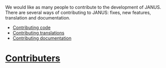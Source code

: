 We would like as many people to contribute to the development of JANUS. There are several ways of contributing to JANUS: fixes, new features, translation and documentation.

- [Contributing code](code.md)
- [Contributing translations](translations.md)
- [Contributing documentation](documentation.md)

# [Contributers](https://github.com/janus-ssp/janus/graphs/contributors)
